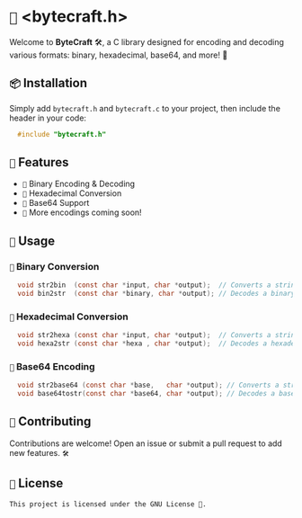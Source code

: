 # `📖` <bytecraft.h>

Welcome to **ByteCraft** 🛠️, a C library designed for encoding and decoding various formats: binary, hexadecimal, base64, and more! 🎉  

## `📦` Installation  

Simply add `bytecraft.h` and `bytecraft.c` to your project, then include the header in your code:  

```c
  #include "bytecraft.h"
```  

## `🎯` Features

  - `🔢` Binary Encoding & Decoding
  - `🧮` Hexadecimal Conversion
  - `🔡` Base64 Support
  - `📜` More encodings coming soon!  


## `🚀` Usage  

### `🔢` Binary Conversion  
```c
  void str2bin  (const char *input, char *output);  // Converts a string to binary
  void bin2str  (const char *binary, char *output); // Decodes a binary string into text (ASCII characters)
```

### `🧮` Hexadecimal Conversion  
```c
  void str2hexa (const char *input, char *output);  // Converts a string to hexadecimal
  void hexa2str (const char *hexa , char *output);  // Decodes a hexadecimal string into text (ASCII characters)
```

### `🔡` Base64 Encoding  
```c
  void str2base64 (const char *base,   char *output); // Converts a string to base64
  void base64tostr(const char *base64, char *output); // Decodes a base64 string into text (ASCII characters)
```

## `🤝` Contributing  
Contributions are welcome! Open an issue or submit a pull request to add new features. `🛠️ ` 

## `📝` License  
```This project is licensed under the GNU License 📜.```
